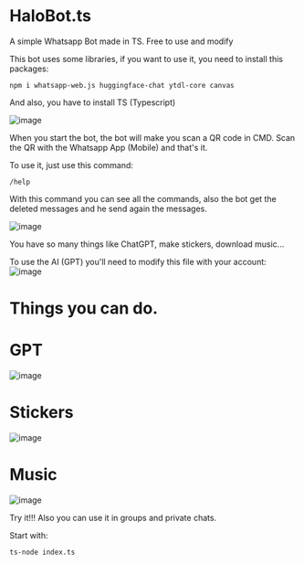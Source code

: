 # HaloBot.ts
A simple Whatsapp Bot made in TS. Free to use and modify

This bot uses some libraries, if you want to use it, you need to install this packages:

```
npm i whatsapp-web.js huggingface-chat ytdl-core canvas
```

And also, you have to install TS (Typescript)

![image](https://github.com/Halo333X/HaloBot.ts/assets/124174275/69799d60-d21e-43d3-a275-9d733d4160a9)

When you start the bot, the bot will make you scan a QR code in CMD.
Scan the QR with the Whatsapp App (Mobile) and that's it.


To use it, just use this command:

```
/help
```

With this command you can see all the commands, also the bot get the deleted messages and he send again the messages.



![image](https://github.com/Halo333X/HaloBot.ts/assets/124174275/0f218175-011a-4e2c-bdac-99a77312df08)

You have so many things like ChatGPT, make stickers, download music...

To use the AI (GPT) you'll need to modify this file with your account:
![image](https://github.com/Halo333X/HaloBot.ts/assets/124174275/9813c020-51cf-4dd6-a1f2-53f5ac0e5edd)


<h1 color="red">Things you can do.</h1>

# GPT

![image](https://github.com/Halo333X/HaloBot.ts/assets/124174275/715787c8-023d-42c6-8a7b-9b0bf643b8a7)

# Stickers

![image](https://github.com/Halo333X/HaloBot.ts/assets/124174275/a353dc53-1930-4775-95a8-07b8b53d9d7f)


# Music

![image](https://github.com/Halo333X/HaloBot.ts/assets/124174275/13cfe06b-71d5-40dd-a8d5-038f2237d870)



Try it!!!
Also you can use it in groups and private chats.


Start with:

```
ts-node index.ts
```
